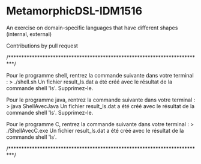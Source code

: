 # MetamorphicDSL-IDM1516

An exercise on domain-specific languages that have different shapes (internal, external)

Contributions by pull request 

/**************************************************************************/

Pour le programme shell, rentrez la commande suivante dans votre terminal :
	> ./shell.sh
Un fichier result_ls.dat a été créé avec le résultat de la commande shell 'ls'.
Supprimez-le.

Pour le programme java, rentrez la commande suivante dans votre terminal :
	> java ShellAvecJava
Un fichier result_ls.dat a été créé avec le résultat de la commande shell 'ls'.
Supprimez-le.

Pour le programme C, rentrez la commande suivante dans votre terminal :
	> ./ShellAvecC.exe
Un fichier result_ls.dat a été créé avec le résultat de la commande shell 'ls'.

/**************************************************************************/

